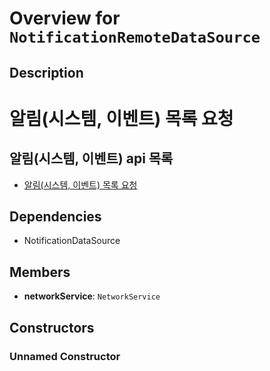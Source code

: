 # Overview for `NotificationRemoteDataSource`

## Description

# 알림(시스템, 이벤트) 목록 요청
 ## 알림(시스템, 이벤트) api 목록
 - [알림(시스템, 이벤트) 목록 요청](./methods/getNotification.md)

## Dependencies

- NotificationDataSource

## Members

- **networkService**: `NetworkService`
## Constructors

### Unnamed Constructor


